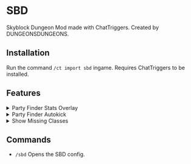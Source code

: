 # SBD
Skyblock Dungeon Mod made with ChatTriggers. Created by DUNGEONSDUNGEONS.

## Installation
Run the command `/ct import sbd` ingame. Requires ChatTriggers to be installed.

## Features
<details>
<summary>Party Finder Stats Overlay</summary>
    
* shows stats of players in party finder
* includes cata level, secrets, secret average, and S+ PB
</details>
<details>
<summary>Party Finder Autokick</summary>
    
* automatically kick joining players by their PB or secrets
* specify required S+ PB (in seconds) and the floor to be checked
* specify required secret count
</details>
<details>
<summary>Show Missing Classes</summary>
    
* shows missing classes in M4/M6/M7 party finder
</details>

## Commands
- `/sbd` Opens the SBD config.
